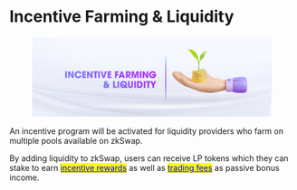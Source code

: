 # Incentive Farming & Liquidity

<figure><img src="../.gitbook/assets/8.jpg" alt=""><figcaption></figcaption></figure>

An incentive program will be activated for liquidity providers who farm on multiple pools available on zkSwap.

By adding liquidity to zkSwap, users can receive LP tokens which they can stake to earn [<mark style="color:blue;">incentive rewards</mark>](https://zkswap.finance/earn/farm) as well as [<mark style="color:blue;">trading fees</mark>](fee.md) as passive bonus income.
